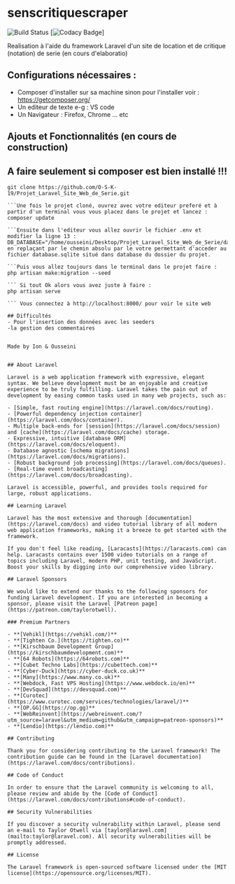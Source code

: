# senscritiquescraper

![Build Status](https://github.com/dbeley/senscritiquescraper/workflows/CI/badge.svg)
[![Codacy Badge](https://api.codacy.com/project/badge/Grade/e95f1fcf5d2e47b480a3ef9c98ce1b1d)]

Realisation à l'aide du framework Laravel d'un site de location et de critique (notation) de serie
(en cours d'elaboratio)

## Configurations nécessaires :

- Composer d'installer sur sa machine sinon pour l'installer voir : https://getcomposer.org/
- Un editeur de texte e-g : VS code
- Un Navigateur : Firefox, Chrome ... etc 

## Ajouts et Fonctionnalités (en cours de construction)

## A faire seulement si composer est bien installé !!!

```A partir du terminal (Linux et Mac) ou gitbash (Windows), suivre les instructions suivantes :
git clone https://github.com/O-S-K-19/Projet_Laravel_Site_Web_de_Serie.git

```Une fois le projet cloné, ouvrez avec votre editeur preferé et à partir d'un terminal vous vous placez dans le projet et lancez :
composer update

```Ensuite dans l'editeur vous allez ouvrir le fichier .env et modifier la ligne 13 : DB_DATABASE="/home/ousseini/Desktop/Projet_Laravel_Site_Web_de_Serie/database/database.sqlite" en replaçant par le chemin absolu par le votre permettant d'acceder au fichier database.sqlite situé dans database du dossier du projet.

```Puis vous allez toujours dans le terminal dans le projet faire :
php artisan make:migration --seed

``` Si tout Ok alors vous avez juste à faire :
php artisan serve

``` Vous connectez à http://localhost:8000/ pour voir le site web

## Difficultés 
- Pour l'insertion des données avec les seeders
-la gestion des commentaires 


Made by Ion & Ousseini


## About Laravel

Laravel is a web application framework with expressive, elegant syntax. We believe development must be an enjoyable and creative experience to be truly fulfilling. Laravel takes the pain out of development by easing common tasks used in many web projects, such as:

- [Simple, fast routing engine](https://laravel.com/docs/routing).
- [Powerful dependency injection container](https://laravel.com/docs/container).
- Multiple back-ends for [session](https://laravel.com/docs/session) and [cache](https://laravel.com/docs/cache) storage.
- Expressive, intuitive [database ORM](https://laravel.com/docs/eloquent).
- Database agnostic [schema migrations](https://laravel.com/docs/migrations).
- [Robust background job processing](https://laravel.com/docs/queues).
- [Real-time event broadcasting](https://laravel.com/docs/broadcasting).

Laravel is accessible, powerful, and provides tools required for large, robust applications.

## Learning Laravel

Laravel has the most extensive and thorough [documentation](https://laravel.com/docs) and video tutorial library of all modern web application frameworks, making it a breeze to get started with the framework.

If you don't feel like reading, [Laracasts](https://laracasts.com) can help. Laracasts contains over 1500 video tutorials on a range of topics including Laravel, modern PHP, unit testing, and JavaScript. Boost your skills by digging into our comprehensive video library.

## Laravel Sponsors

We would like to extend our thanks to the following sponsors for funding Laravel development. If you are interested in becoming a sponsor, please visit the Laravel [Patreon page](https://patreon.com/taylorotwell).

### Premium Partners

- **[Vehikl](https://vehikl.com/)**
- **[Tighten Co.](https://tighten.co)**
- **[Kirschbaum Development Group](https://kirschbaumdevelopment.com)**
- **[64 Robots](https://64robots.com)**
- **[Cubet Techno Labs](https://cubettech.com)**
- **[Cyber-Duck](https://cyber-duck.co.uk)**
- **[Many](https://www.many.co.uk)**
- **[Webdock, Fast VPS Hosting](https://www.webdock.io/en)**
- **[DevSquad](https://devsquad.com)**
- **[Curotec](https://www.curotec.com/services/technologies/laravel/)**
- **[OP.GG](https://op.gg)**
- **[WebReinvent](https://webreinvent.com/?utm_source=laravel&utm_medium=github&utm_campaign=patreon-sponsors)**
- **[Lendio](https://lendio.com)**

## Contributing

Thank you for considering contributing to the Laravel framework! The contribution guide can be found in the [Laravel documentation](https://laravel.com/docs/contributions).

## Code of Conduct

In order to ensure that the Laravel community is welcoming to all, please review and abide by the [Code of Conduct](https://laravel.com/docs/contributions#code-of-conduct).

## Security Vulnerabilities

If you discover a security vulnerability within Laravel, please send an e-mail to Taylor Otwell via [taylor@laravel.com](mailto:taylor@laravel.com). All security vulnerabilities will be promptly addressed.

## License

The Laravel framework is open-sourced software licensed under the [MIT license](https://opensource.org/licenses/MIT).
